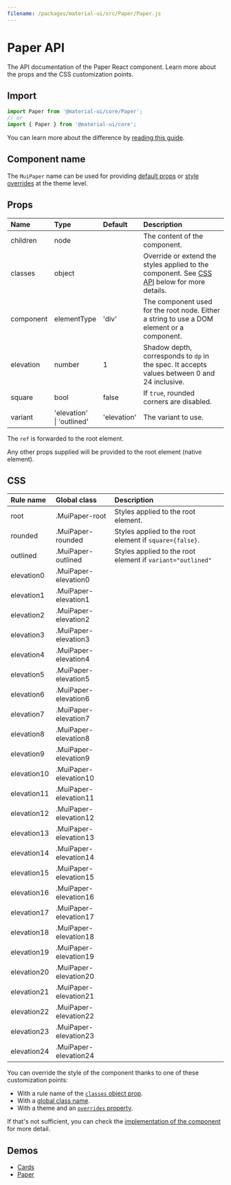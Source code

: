 ```yaml
---
filename: /packages/material-ui/src/Paper/Paper.js
---
```


<!--- This documentation is automatically generated, do not try to edit it. -->

# Paper API

<p class="description">The API documentation of the Paper React component. Learn more about the props and the CSS customization points.</p>

## Import

```js
import Paper from '@material-ui/core/Paper';
// or
import { Paper } from '@material-ui/core';
```

You can learn more about the difference by [reading this guide](/guides/minimizing-bundle-size/).



## Component name

The `MuiPaper` name can be used for providing [default props](/customization/globals/#default-props) or [style overrides](/customization/globals/#css) at the theme level.

## Props

| Name | Type | Default | Description |
|:-----|:-----|:--------|:------------|
| <span class="prop-name">children</span> | <span class="prop-type">node</span> |  | The content of the component. |
| <span class="prop-name">classes</span> | <span class="prop-type">object</span> |  | Override or extend the styles applied to the component. See [CSS API](#css) below for more details. |
| <span class="prop-name">component</span> | <span class="prop-type">elementType</span> | <span class="prop-default">'div'</span> | The component used for the root node. Either a string to use a DOM element or a component. |
| <span class="prop-name">elevation</span> | <span class="prop-type">number</span> | <span class="prop-default">1</span> | Shadow depth, corresponds to `dp` in the spec. It accepts values between 0 and 24 inclusive. |
| <span class="prop-name">square</span> | <span class="prop-type">bool</span> | <span class="prop-default">false</span> | If `true`, rounded corners are disabled. |
| <span class="prop-name">variant</span> | <span class="prop-type">'elevation'<br>&#124;&nbsp;'outlined'</span> | <span class="prop-default">'elevation'</span> | The variant to use. |

The `ref` is forwarded to the root element.

Any other props supplied will be provided to the root element (native element).

## CSS

| Rule name | Global class | Description |
|:-----|:-------------|:------------|
| <span class="prop-name">root</span> | <span class="prop-name">.MuiPaper-root</span> | Styles applied to the root element.
| <span class="prop-name">rounded</span> | <span class="prop-name">.MuiPaper-rounded</span> | Styles applied to the root element if `square={false}`.
| <span class="prop-name">outlined</span> | <span class="prop-name">.MuiPaper-outlined</span> | Styles applied to the root element if `variant="outlined"`
| <span class="prop-name">elevation0</span> | <span class="prop-name">.MuiPaper-elevation0</span> | 
| <span class="prop-name">elevation1</span> | <span class="prop-name">.MuiPaper-elevation1</span> | 
| <span class="prop-name">elevation2</span> | <span class="prop-name">.MuiPaper-elevation2</span> | 
| <span class="prop-name">elevation3</span> | <span class="prop-name">.MuiPaper-elevation3</span> | 
| <span class="prop-name">elevation4</span> | <span class="prop-name">.MuiPaper-elevation4</span> | 
| <span class="prop-name">elevation5</span> | <span class="prop-name">.MuiPaper-elevation5</span> | 
| <span class="prop-name">elevation6</span> | <span class="prop-name">.MuiPaper-elevation6</span> | 
| <span class="prop-name">elevation7</span> | <span class="prop-name">.MuiPaper-elevation7</span> | 
| <span class="prop-name">elevation8</span> | <span class="prop-name">.MuiPaper-elevation8</span> | 
| <span class="prop-name">elevation9</span> | <span class="prop-name">.MuiPaper-elevation9</span> | 
| <span class="prop-name">elevation10</span> | <span class="prop-name">.MuiPaper-elevation10</span> | 
| <span class="prop-name">elevation11</span> | <span class="prop-name">.MuiPaper-elevation11</span> | 
| <span class="prop-name">elevation12</span> | <span class="prop-name">.MuiPaper-elevation12</span> | 
| <span class="prop-name">elevation13</span> | <span class="prop-name">.MuiPaper-elevation13</span> | 
| <span class="prop-name">elevation14</span> | <span class="prop-name">.MuiPaper-elevation14</span> | 
| <span class="prop-name">elevation15</span> | <span class="prop-name">.MuiPaper-elevation15</span> | 
| <span class="prop-name">elevation16</span> | <span class="prop-name">.MuiPaper-elevation16</span> | 
| <span class="prop-name">elevation17</span> | <span class="prop-name">.MuiPaper-elevation17</span> | 
| <span class="prop-name">elevation18</span> | <span class="prop-name">.MuiPaper-elevation18</span> | 
| <span class="prop-name">elevation19</span> | <span class="prop-name">.MuiPaper-elevation19</span> | 
| <span class="prop-name">elevation20</span> | <span class="prop-name">.MuiPaper-elevation20</span> | 
| <span class="prop-name">elevation21</span> | <span class="prop-name">.MuiPaper-elevation21</span> | 
| <span class="prop-name">elevation22</span> | <span class="prop-name">.MuiPaper-elevation22</span> | 
| <span class="prop-name">elevation23</span> | <span class="prop-name">.MuiPaper-elevation23</span> | 
| <span class="prop-name">elevation24</span> | <span class="prop-name">.MuiPaper-elevation24</span> | 

You can override the style of the component thanks to one of these customization points:

- With a rule name of the [`classes` object prop](/customization/components/#overriding-styles-with-classes).
- With a [global class name](/customization/components/#overriding-styles-with-global-class-names).
- With a theme and an [`overrides` property](/customization/globals/#css).

If that's not sufficient, you can check the [implementation of the component](https://github.com/mui-org/material-ui/blob/master/packages/material-ui/src/Paper/Paper.js) for more detail.

## Demos

- [Cards](/components/cards/)
- [Paper](/components/paper/)

